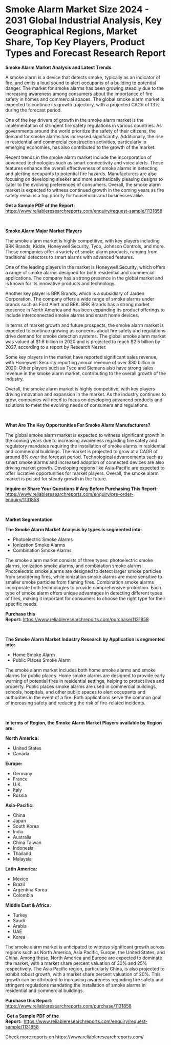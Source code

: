 <p><h1>Smoke Alarm Market Size 2024 - 2031 Global Industrial Analysis, Key Geographical Regions, Market Share, Top Key Players, Product Types and Forecast Research Report</h1></p><p><strong>Smoke Alarm Market Analysis and Latest Trends</strong></p>
<p><p>A smoke alarm is a device that detects smoke, typically as an indicator of fire, and emits a loud sound to alert occupants of a building to potential danger. The market for smoke alarms has been growing steadily due to the increasing awareness among consumers about the importance of fire safety in homes and commercial spaces. The global smoke alarm market is expected to continue its growth trajectory, with a projected CAGR of 13% during the forecast period.</p><p>One of the key drivers of growth in the smoke alarm market is the implementation of stringent fire safety regulations in various countries. As governments around the world prioritize the safety of their citizens, the demand for smoke alarms has increased significantly. Additionally, the rise in residential and commercial construction activities, particularly in emerging economies, has also contributed to the growth of the market.</p><p>Recent trends in the smoke alarm market include the incorporation of advanced technologies such as smart connectivity and voice alerts. These features enhance the overall effectiveness of smoke alarms in detecting and alerting occupants to potential fire hazards. Manufacturers are also focusing on developing sleeker and more aesthetically pleasing designs to cater to the evolving preferences of consumers. Overall, the smoke alarm market is expected to witness continued growth in the coming years as fire safety remains a top priority for households and businesses alike.</p></p>
<p><strong>Get a Sample PDF of the Report:&nbsp;</strong> <a href="https://www.reliableresearchreports.com/enquiry/request-sample/1131858">https://www.reliableresearchreports.com/enquiry/request-sample/1131858</a></p>
<p>&nbsp;</p>
<p><strong>Smoke Alarm Major Market Players</strong></p>
<p><p>The smoke alarm market is highly competitive, with key players including BRK Brands, Kidde, Honeywell Security, Tyco, Johnson Controls, and more. These companies offer a variety of smoke alarm products, ranging from traditional detectors to smart alarms with advanced features.</p><p>One of the leading players in the market is Honeywell Security, which offers a range of smoke alarms designed for both residential and commercial applications. The company has a strong presence in the global market and is known for its innovative products and technology.</p><p>Another key player is BRK Brands, which is a subsidiary of Jarden Corporation. The company offers a wide range of smoke alarms under brands such as First Alert and BRK. BRK Brands has a strong market presence in North America and has been expanding its product offerings to include interconnected smoke alarms and smart home devices.</p><p>In terms of market growth and future prospects, the smoke alarm market is expected to continue growing as concerns about fire safety and regulations drive demand for smoke detection systems. The global smoke alarm market was valued at $1.6 billion in 2020 and is projected to reach $2.5 billion by 2027, according to a report by Research Nester.</p><p>Some key players in the market have reported significant sales revenue, with Honeywell Security reporting annual revenue of over $30 billion in 2020. Other players such as Tyco and Siemens also have strong sales revenue in the smoke alarm market, contributing to the overall growth of the industry.</p><p>Overall, the smoke alarm market is highly competitive, with key players driving innovation and expansion in the market. As the industry continues to grow, companies will need to focus on developing advanced products and solutions to meet the evolving needs of consumers and regulations.</p></p>
<p>&nbsp;</p>
<p><strong>What Are The Key Opportunities For Smoke Alarm Manufacturers?</strong></p>
<p><p>The global smoke alarm market is expected to witness significant growth in the coming years due to increasing awareness regarding fire safety and regulatory mandates requiring the installation of smoke alarms in residential and commercial buildings. The market is projected to grow at a CAGR of around 8% over the forecast period. Technological advancements such as smart smoke alarms and increased adoption of connected devices are also driving market growth. Developing regions like Asia-Pacific are expected to offer lucrative opportunities for market players. Overall, the smoke alarm market is poised for steady growth in the future.</p></p>
<p><strong>Inquire or Share Your Questions If Any Before Purchasing This Report:</strong> <a href="https://www.reliableresearchreports.com/enquiry/pre-order-enquiry/1131858">https://www.reliableresearchreports.com/enquiry/pre-order-enquiry/1131858</a></p>
<p>&nbsp;</p>
<p><strong>Market Segmentation</strong></p>
<p><strong>The Smoke Alarm Market Analysis by types is segmented into:</strong></p>
<p><ul><li>Photoelectric Smoke Alarms</li><li>Ionization Smoke Alarms</li><li>Combination Smoke Alarms</li></ul></p>
<p><p>The smoke alarm market consists of three types: photoelectric smoke alarms, ionization smoke alarms, and combination smoke alarms. Photoelectric smoke alarms are designed to detect larger smoke particles from smoldering fires, while ionization smoke alarms are more sensitive to smaller smoke particles from flaming fires. Combination smoke alarms incorporate both technologies to provide comprehensive protection. Each type of smoke alarm offers unique advantages in detecting different types of fires, making it important for consumers to choose the right type for their specific needs.</p></p>
<p><strong>Purchase this Report:&nbsp;</strong><a href="https://www.reliableresearchreports.com/purchase/1131858">https://www.reliableresearchreports.com/purchase/1131858</a></p>
<p>&nbsp;</p>
<p><strong>The Smoke Alarm Market Industry Research by Application is segmented into:</strong></p>
<p><ul><li>Home Smoke Alarm</li><li>Public Places Smoke Alarm</li></ul></p>
<p><p>The smoke alarm market includes both home smoke alarms and smoke alarms for public places. Home smoke alarms are designed to provide early warning of potential fires in residential settings, helping to protect lives and property. Public places smoke alarms are used in commercial buildings, schools, hospitals, and other public spaces to alert occupants and authorities in the event of a fire. Both applications serve the common goal of increasing safety and reducing the risk of fire-related incidents.</p></p>
<p>&nbsp;</p>
<p><strong>In terms of Region, the Smoke Alarm Market Players available by Region are:</strong></p>
<p>
    <p> <strong> North America: </strong>
        <ul>
            <li>United States</li>
            <li>Canada</li>
        </ul>
        </p> 
    <p> <strong> Europe: </strong>
        <ul>
            <li>Germany</li>
            <li>France</li>
            <li>U.K.</li>
            <li>Italy</li>
            <li>Russia</li>
        </ul>
        </p> 
    <p> <strong> Asia-Pacific: </strong>
        <ul>
            <li>China</li>
            <li>Japan</li>
            <li>South Korea</li>
            <li>India</li>
            <li>Australia</li>
            <li>China Taiwan</li>
            <li>Indonesia</li>
            <li>Thailand</li>
            <li>Malaysia</li>
        </ul>
        </p> 
    <p> <strong> Latin America: </strong>
        <ul>
            <li>Mexico</li>
            <li>Brazil</li>
            <li>Argentina Korea</li>
            <li>Colombia</li>
        </ul>
        </p> 
    <p> <strong> Middle East & Africa: </strong>
        <ul>
            <li>Turkey</li>
            <li>Saudi</li>
            <li>Arabia</li>
            <li>UAE</li>
            <li>Korea</li>
        </ul>
    </p>
    </p>
<p><p>The smoke alarm market is anticipated to witness significant growth across regions such as North America, Asia Pacific, Europe, the United States, and China. Among these, North America and Europe are expected to dominate the market, with a market share percent valuation of 30% and 25% respectively. The Asia Pacific region, particularly China, is also projected to exhibit robust growth, with a market share percent valuation of 20%. This growth can be attributed to increasing awareness regarding fire safety and stringent regulations mandating the installation of smoke alarms in residential and commercial buildings.</p></p>
<p><strong>Purchase this Report: </strong><a href="https://www.reliableresearchreports.com/purchase/1131858">https://www.reliableresearchreports.com/purchase/1131858</a></p>
<p>&nbsp;<strong>Get a Sample PDF of the Report:&nbsp;&nbsp;</strong><a href="https://www.reliableresearchreports.com/enquiry/request-sample/1131858">https://www.reliableresearchreports.com/enquiry/request-sample/1131858</a></p>
<p><strong></strong></p>
<p>Check more reports on https://www.reliableresearchreports.com/</p>